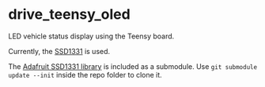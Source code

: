 # drive_teensy_oled
LED vehicle status display using the Teensy board.

Currently, the [SSD1331](https://cdn-shop.adafruit.com/datasheets/SSD1331_1.2.pdf) is used. 

The [Adafruit SSD1331 library](https://github.com/adafruit/Adafruit-SSD1331-OLED-Driver-Library-for-Arduino) is included as a submodule. Use `git submodule update --init` inside the repo folder to clone it.
